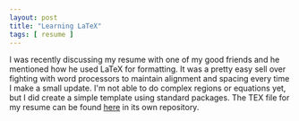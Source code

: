 ```yaml
---
layout: post
title: "Learning LaTeX"
tags: [ resume ]
---
```


I was recently discussing my resume with one of my good friends and he mentioned how he used LaTeX for formatting.  It was a pretty easy sell over fighting with word processors to maintain alignment and spacing every time I make a small update.  I'm not able to do complex regions or equations yet, but I did create a simple template using standard packages.  The TEX file for my resume can be found [here](https://github.com/PatrickHenson/resume) in its own repository.

